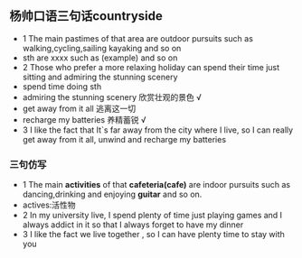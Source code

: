 ## 杨帅口语三句话countryside
- 1 The main pastimes of that area are outdoor pursuits such as walking,cycling,sailing kayaking and so on
- sth are xxxx such as (example) and so on
- 2 Those who prefer a more relaxing holiday can spend their time just sitting and admiring the stunning scenery
- spend time doing sth
- admiring the stunning scenery 欣赏壮观的景色 √
- get away from it all 逃离这一切
- recharge my batteries 养精蓄锐 √
- 3 I like the fact that It`s far away from the city where I live, so I can really get away from it all, unwind and recharge my batteries

### 三句仿写
- 1 The main **activities** of that **cafeteria(cafe)** are indoor pursuits such as dancing,drinking and enjoying **guitar** and so on.
- actives:活性物
- 2 In my university live, I spend plenty of time just playing games and I always addict in it so that I always forget to have my dinner
- 3 I like the fact we live together , so I can have plenty time to stay with you